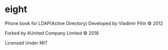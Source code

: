 eight
=====
Phone book for LDAP(Active Directory)
Developed by Vladimir Pitin &copy; 2012

Forked by AUnited Company Limited &copy; 2018

Licensed Under MIT 
